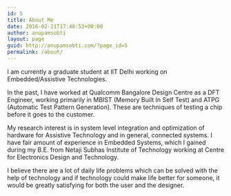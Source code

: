 ```yaml
---
id: 5
title: About Me
date: 2016-02-21T17:48:53+00:00
author: anupamsobti
layout: page
guid: http://anupamsobti.com/?page_id=5
permalink: /about/
---
```

I am currently a graduate student at IIT Delhi working on Embedded/Assistive Technologies.

In the past, I have worked at Qualcomm Bangalore Design Centre as a DFT Engineer, working primarily in MBIST (Memory Built In Self Test) and ATPG (Automatic Test Pattern Generation). These are techniques of testing a chip before it goes to the customer.

My research interest is in system level integration and optimization of hardware for Assistive Technology and in general, connected systems. I have fair amount of experience in Embedded Systems, which I gained during my B.E. from Netaji Subhas Institute of Technology working at Centre for Electronics Design and Technology.

I believe there are a lot of daily life problems which can be solved with the help of technology and if technology could make life better for someone, it would be greatly satisfying for both the user and the designer.
